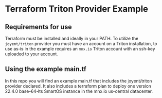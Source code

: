 # Terraform Triton Provider Example

## Requirements for use
Terraform must be installed and ideally in your PATH.
To utilize the `joyent/triton` provider you must have an account on a Triton installation, to use as-is in the example requires an `mnx.io` Triton account with an ssh-key uploaded to your account.


## Using the example main.tf
In this repo you will find an example main.tf that includes the joyent/triton provider declared. It also includes a terraform plan to deploy one version 22.4.0 base-64-lts SmartOS instance in the mnx.io us-central datacenter.

